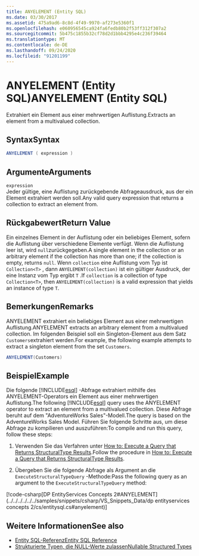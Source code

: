 ```yaml
---
title: ANYELEMENT (Entity SQL)
ms.date: 03/30/2017
ms.assetid: 475a9ad6-8c8d-4f49-9970-af273e5360f1
ms.openlocfilehash: e060956545ca924fa6fedb80b2f53ff312f307a2
ms.sourcegitcommit: 5b475c1855b32cf78d2d1bbb4295e4c236f39464
ms.translationtype: MT
ms.contentlocale: de-DE
ms.lasthandoff: 09/24/2020
ms.locfileid: "91201199"
---
```

# <a name="anyelement-entity-sql"></a><span data-ttu-id="c8bb8-102">ANYELEMENT (Entity SQL)</span><span class="sxs-lookup"><span data-stu-id="c8bb8-102">ANYELEMENT (Entity SQL)</span></span>

<span data-ttu-id="c8bb8-103">Extrahiert ein Element aus einer mehrwertigen Auflistung.</span><span class="sxs-lookup"><span data-stu-id="c8bb8-103">Extracts an element from a multivalued collection.</span></span>  
  
## <a name="syntax"></a><span data-ttu-id="c8bb8-104">Syntax</span><span class="sxs-lookup"><span data-stu-id="c8bb8-104">Syntax</span></span>  
  
```csharp
ANYELEMENT ( expression )  
```  
  
## <a name="arguments"></a><span data-ttu-id="c8bb8-105">Argumente</span><span class="sxs-lookup"><span data-stu-id="c8bb8-105">Arguments</span></span>  

 `expression`  
 <span data-ttu-id="c8bb8-106">Jeder gültige, eine Auflistung zurückgebende Abfrageausdruck, aus der ein Element extrahiert werden soll.</span><span class="sxs-lookup"><span data-stu-id="c8bb8-106">Any valid query expression that returns a collection to extract an element from.</span></span>  
  
## <a name="return-value"></a><span data-ttu-id="c8bb8-107">Rückgabewert</span><span class="sxs-lookup"><span data-stu-id="c8bb8-107">Return Value</span></span>  

 <span data-ttu-id="c8bb8-108">Ein einzelnes Element in der Auflistung oder ein beliebiges Element, sofern die Auflistung über verschiedene Elemente verfügt. Wenn die Auflistung leer ist, wird `null`zurückgegeben.</span><span class="sxs-lookup"><span data-stu-id="c8bb8-108">A single element in the collection or an arbitrary element if the collection has more than one; if the collection is empty, returns `null`.</span></span> <span data-ttu-id="c8bb8-109">Wenn `collection` eine Auflistung vom Typ ist `Collection<T>` , dann `ANYELEMENT(collection)` ist ein gültiger Ausdruck, der eine Instanz vom Typ ergibt `T` .</span><span class="sxs-lookup"><span data-stu-id="c8bb8-109">If `collection` is a collection of type `Collection<T>`, then `ANYELEMENT(collection)` is a valid expression that yields an instance of type `T`.</span></span>  
  
## <a name="remarks"></a><span data-ttu-id="c8bb8-110">Bemerkungen</span><span class="sxs-lookup"><span data-stu-id="c8bb8-110">Remarks</span></span>  

 <span data-ttu-id="c8bb8-111">ANYELEMENT extrahiert ein beliebiges Element aus einer mehrwertigen Auflistung.</span><span class="sxs-lookup"><span data-stu-id="c8bb8-111">ANYELEMENT extracts an arbitrary element from a multivalued collection.</span></span> <span data-ttu-id="c8bb8-112">Im folgenden Beispiel soll ein Singleton-Element aus dem Satz `Customers`extrahiert werden.</span><span class="sxs-lookup"><span data-stu-id="c8bb8-112">For example, the following example attempts to extract a singleton element from the set `Customers`.</span></span>  
  
```csharp
ANYELEMENT(Customers)  
```  
  
## <a name="example"></a><span data-ttu-id="c8bb8-113">Beispiel</span><span class="sxs-lookup"><span data-stu-id="c8bb8-113">Example</span></span>  

 <span data-ttu-id="c8bb8-114">Die folgende [!INCLUDE[esql](../../../../../../includes/esql-md.md)] -Abfrage extrahiert mithilfe des ANYELEMENT-Operators ein Element aus einer mehrwertigen Auflistung.</span><span class="sxs-lookup"><span data-stu-id="c8bb8-114">The following [!INCLUDE[esql](../../../../../../includes/esql-md.md)] query uses the ANYELEMENT operator to extract an element from a multivalued collection.</span></span> <span data-ttu-id="c8bb8-115">Diese Abfrage beruht auf dem "AdventureWorks Sales"-Modell.</span><span class="sxs-lookup"><span data-stu-id="c8bb8-115">The query is based on the AdventureWorks Sales Model.</span></span> <span data-ttu-id="c8bb8-116">Führen Sie folgende Schritte aus, um diese Abfrage zu kompilieren und auszuführen:</span><span class="sxs-lookup"><span data-stu-id="c8bb8-116">To compile and run this query, follow these steps:</span></span>  
  
1. <span data-ttu-id="c8bb8-117">Verwenden Sie das Verfahren unter [How to: Execute a Query that Returns StructuralType Results](../how-to-execute-a-query-that-returns-structuraltype-results.md).</span><span class="sxs-lookup"><span data-stu-id="c8bb8-117">Follow the procedure in [How to: Execute a Query that Returns StructuralType Results](../how-to-execute-a-query-that-returns-structuraltype-results.md).</span></span>  
  
2. <span data-ttu-id="c8bb8-118">Übergeben Sie die folgende Abfrage als Argument an die `ExecuteStructuralTypeQuery` -Methode:</span><span class="sxs-lookup"><span data-stu-id="c8bb8-118">Pass the following query as an argument to the `ExecuteStructuralTypeQuery` method:</span></span>  
  
 [!code-csharp[DP EntityServices Concepts 2#ANYELEMENT](../../../../../../samples/snippets/csharp/VS_Snippets_Data/dp entityservices concepts 2/cs/entitysql.cs#anyelement)]  
  
## <a name="see-also"></a><span data-ttu-id="c8bb8-119">Weitere Informationen</span><span class="sxs-lookup"><span data-stu-id="c8bb8-119">See also</span></span>

- [<span data-ttu-id="c8bb8-120">Entity SQL-Referenz</span><span class="sxs-lookup"><span data-stu-id="c8bb8-120">Entity SQL Reference</span></span>](entity-sql-reference.md)
- [<span data-ttu-id="c8bb8-121">Strukturierte Typen, die NULL-Werte zulassen</span><span class="sxs-lookup"><span data-stu-id="c8bb8-121">Nullable Structured Types</span></span>](nullable-structured-types-entity-sql.md)
